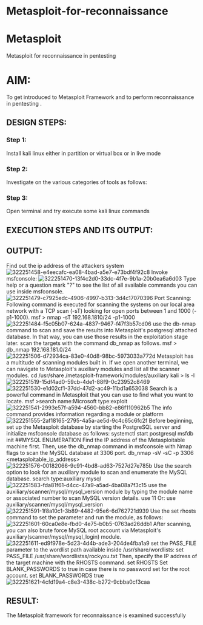 # Metasploit-for-reconnaissance
# Metasploit
Metasploit for reconnaissance in pentesting

# AIM:

To get introduced to Metasploit Framework and to  perform reconnaissance  in pentesting .

## DESIGN STEPS:

### Step 1:

Install kali linux either in partition or virtual box or in live mode

### Step 2:

Investigate on the various categories of tools as follows:

### Step 3:

Open terminal and try execute some kali linux commands

## EXECUTION STEPS AND ITS OUTPUT:
## OUTPUT:

Find out the ip address of the attackers system
![322251458-e4eecafc-ea08-4bad-a5e7-e73bdf4f92c8](https://github.com/pradeepasri26/Metasploit-for-reconnaissance/assets/131433142/b0b8a202-ee86-4d10-96a1-1b04ece0c51a)
Invoke msfconsole: 
![322251470-13f4c2d0-33dc-4f7e-9b1a-20b0ea6a6d03](https://github.com/pradeepasri26/Metasploit-for-reconnaissance/assets/131433142/780cdef1-0e96-46fb-afde-801db21ca8c0)
Type help or a question mark "?" to see the list of all available commands you can use inside msfconsole.
![322251479-c7925edc-4906-4997-b313-3d4c17070396](https://github.com/pradeepasri26/Metasploit-for-reconnaissance/assets/131433142/c45b7245-4e8e-4ad7-b33d-04454c3fb9dc)
Port Scanning: Following command is executed for scanning the systems on our local area network with a TCP scan (-sT) looking for open ports between 1 and 1000 (-p1-1000). msf > nmap -sT 192.168.1810/24 -p1-1000
![322251484-f5c05b07-624a-4837-9467-f47f3b57cd06](https://github.com/pradeepasri26/Metasploit-for-reconnaissance/assets/131433142/98abccbb-8d3e-4abe-9953-912f4b7fa84c)
use the db-nmap command to scan and save the results into Metasploit's postgresql attached database. In that way, you can use those results in the exploitation stage later. scan the targets with the command db_nmap as follows. msf > db_nmap 192.168.181.0/24
![322251506-d72934ca-83e0-40d8-98bc-5973033a772d](https://github.com/pradeepasri26/Metasploit-for-reconnaissance/assets/131433142/32b68ec1-cbfd-4970-a72a-0584ed8e272e)
Metasploit has a multitude of scanning modules built in. If we open another terminal, we can navigate to Metasploit's auxiliary modules and list all the scanner modules. cd /usr/share /metasploit-framework/modules/auxiliary kali > ls -l
![322251519-15df4ad0-59cb-4de1-88f9-0c23952c8469](https://github.com/pradeepasri26/Metasploit-for-reconnaissance/assets/131433142/6031a143-3186-422a-8944-e558165a9143)
![322251530-e1d02cf1-37dd-47d2-ac49-11bd1a653038](https://github.com/pradeepasri26/Metasploit-for-reconnaissance/assets/131433142/5f4cdb64-074e-4c2b-aed1-02363a4a7154)
Search is a powerful command in Metasploit that you can use to find what you want to locate. msf >search name:Microsoft type:exploit
![322251541-2993e57f-a594-4560-bb82-e86f110962b5](https://github.com/pradeepasri26/Metasploit-for-reconnaissance/assets/131433142/625540fe-68de-4134-a226-7d60b4620e88)
The info command provides information regarding a module or platform
![322251555-2af18165-2795-4a5a-ae5d-9c4c65c6fc2f](https://github.com/pradeepasri26/Metasploit-for-reconnaissance/assets/131433142/20135916-9f28-444e-a4b3-00317ebe105c)
Before beginning, set up the Metasploit database by starting the PostgreSQL server and initialize msfconsole database as follows: systemctl start postgresql msfdb init ##MYSQL ENUMERATION Find the IP address of the Metasploitable machine first. Then, use the db_nmap command in msfconsole with Nmap flags to scan the MySQL database at 3306 port. db_nmap -sV -sC -p 3306 <metasploitable_ip_address>
![322251576-00182066-9c91-4bd8-ad63-7527d27e785b](https://github.com/pradeepasri26/Metasploit-for-reconnaissance/assets/131433142/c0d5f25c-59bc-45f2-b2d5-67cc9bf4f079)
Use the search option to look for an auxiliary module to scan and enumerate the MySQL database. search type:auxiliary mysql
![322251583-fda81f61-d4cc-47a9-a5ad-4ba08a7f3c15](https://github.com/pradeepasri26/Metasploit-for-reconnaissance/assets/131433142/5223d9c4-e60c-4137-97ed-dfa8fe7246a3)
use the auxiliary/scanner/mysql/mysql_version module by typing the module name or associated number to scan MySQL version details. use 11 Or: use auxiliary/scanner/mysql/mysql_version
![322251591-1f8a10c1-3b89-4482-95e6-6d762721d939](https://github.com/pradeepasri26/Metasploit-for-reconnaissance/assets/131433142/681c7860-1f02-4cf2-a396-aeeb21845c67)
Use the set rhosts command to set the parameter and run the module, as follows:
![322251601-60ca0e8e-fbd0-4e75-b0b5-0763ad26ddb1](https://github.com/pradeepasri26/Metasploit-for-reconnaissance/assets/131433142/66047689-af4c-45fd-b100-6caa4c04be5f)
After scanning, you can also brute force MySQL root account via Metasploit's auxiliary(scanner/mysql/mysql_login) module.
![322251611-ed9f978e-5d23-4d4b-ade3-204de4fba1a9](https://github.com/pradeepasri26/Metasploit-for-reconnaissance/assets/131433142/69bd8611-6bf2-4421-a034-506560db5eb1)
set the PASS_FILE parameter to the wordlist path available inside /usr/share/wordlists: set PASS_FILE /usr/share/wordlistss/rockyou.txt Then, specify the IP address of the target machine with the RHOSTS command. set RHOSTS Set BLANK_PASSWORDS to true in case there is no password set for the root account. set BLANK_PASSWORDS true
![322251621-4cfd19a4-c8e3-438c-b272-9cbba0cf3caa](https://github.com/pradeepasri26/Metasploit-for-reconnaissance/assets/131433142/fff1565d-c74b-457d-957e-a1d5a62c81de)

## RESULT:
The Metasploit framework for reconnaissance is  examined successfully

